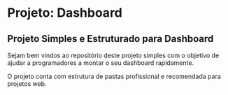 # Projeto: Dashboard

## Projeto Simples e Estruturado para Dashboard

Sejam bem vindos ao repositório deste projeto simples com o objetivo de ajudar a programadores a montar o seu dashboard rapidamente.

O projeto conta com estrutura de pastas profissional e recomendada para projetos web.
